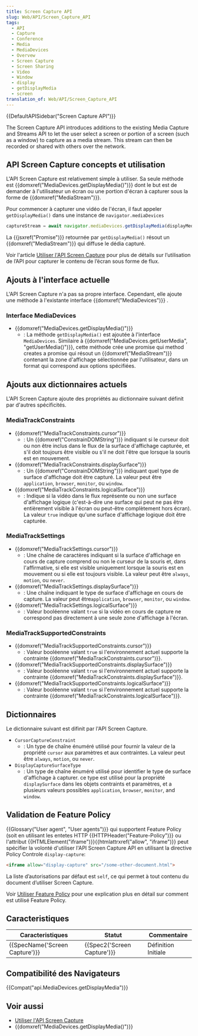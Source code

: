 ```yaml
---
title: Screen Capture API
slug: Web/API/Screen_Capture_API
tags:
  - API
  - Capture
  - Conference
  - Media
  - MediaDevices
  - Overvew
  - Screen Capture
  - Screen Sharing
  - Video
  - Window
  - display
  - getDisplayMedia
  - screen
translation_of: Web/API/Screen_Capture_API
---
```

{{DefaultAPISidebar("Screen Capture API")}}

The Screen Capture API introduces additions to the existing Media Capture and Streams API to let the user select a screen or portion of a screen (such as a window) to capture as a media stream. This stream can then be recorded or shared with others over the network.

## API Screen Capture concepts et utilisation

L'API Screen Capture est relativement simple à utiliser. Sa seule méthode est {{domxref("MediaDevices.getDisplayMedia()")}} dont le but est de demander à l'utilisateur un écran ou une portion d'écran à capturer sous la forme de {{domxref("MediaStream")}}.

Pour commencer à capturer une vidéo de l'écran, il faut appeler `getDisplayMedia()` dans une instance de `navigator.mediaDevices`

```js
captureStream = await navigator.mediaDevices.getDisplayMedia(displayMediaOptions);
```

La {{jsxref("Promise")}} retournée par `getDisplayMedia()` résout un {{domxref("MediaStream")}} qui diffuse le dédia capturé.

Voir l'article [Utiliser l'API Screen Capture](/fr/docs/Web/API/Screen_Capture_API/Using_Screen_Capture) pour plus de détails sur l’utilisation de l’API pour capturer le contenu de l’écran sous forme de flux.

## Ajouts à l'interface actuelle

L'API Screen Capture n'a pas sa propre interface. Cependant, elle ajoute une méthode à l'existante interface {{domxref("MediaDevices")}} .

### Interface MediaDevices

- {{domxref("MediaDevices.getDisplayMedia()")}}
  - : La méthode `getDisplayMedia()` est ajoutée à l'interface `MediaDevices`. Similaire à {{domxref("MediaDevices.getUserMedia", "getUserMedia()")}}, cette méthode crée une promise qui method creates a promise qui résout un {{domxref("MediaStream")}} contenant la zone d'affichage sélectionnée par l'utilisateur, dans un format qui correspond aux options spécifiées.

## Ajouts aux dictionnaires actuels

L'API Screen Capture ajoute des propriétés au dictionnaire suivant définit par d'autres spécificités.

### MediaTrackConstraints

- {{domxref("MediaTrackConstraints.cursor")}}
  - : Un {{domxref("ConstrainDOMString")}}  indiquant si le curseur doit ou non être inclus dans le flux de la surface d'affichage capturée, et s'il doit toujours être visible ou s'il ne doit l'être que lorsque la souris est en mouvement.
- {{domxref("MediaTrackConstraints.displaySurface")}}
  - : Un {{domxref("ConstrainDOMString")}} indiquant quel type de surface d'affichage doit être capturé. La valeur peut être `application`, `browser`, `monitor`, ou `window`.
- {{domxref("MediaTrackConstraints.logicalSurface")}}
  - : Indique si la vidéo dans le flux représente ou non une surface d'affichage logique (c'est-à-dire une surface qui peut ne pas être entièrement visible à l'écran ou peut-être complètement hors écran). La valeur `true` indique qu'une surface d'affichage logique doit être capturée.

### MediaTrackSettings

- {{domxref("MediaTrackSettings.cursor")}}
  - : Une chaîne de caractères indiquant si la surface d'affichage en cours de capture comprend ou non le curseur de la souris et, dans l'affirmative, si elle est visible uniquement lorsque la souris est en mouvement ou si elle est toujours visible. La valeur peut être `always`, `motion`, ou `never`.
- {{domxref("MediaTrackSettings.displaySurface")}}
  - : Une chaîne indiquant le type de surface d'affichage en cours de capture. La valeur peut être`application`, `browser`, `monitor`, ou `window`.
- {{domxref("MediaTrackSettings.logicalSurface")}}
  - : Valeur booléenne valant `true` si la vidéo en cours de capture ne correspond pas directement à une seule zone d'affichage à l'écran.

### MediaTrackSupportedConstraints

- {{domxref("MediaTrackSupportedConstraints.cursor")}}
  - : Valeur booléenne valant `true` si l'environnement actuel supporte la contrainte {{domxref("MediaTrackConstraints.cursor")}}.
- {{domxref("MediaTrackSupportedConstraints.displaySurface")}}
  - : Valeur booléenne valant `true` si l'environnement actuel supporte la contrainte {{domxref("MediaTrackConstraints.displaySurface")}}.
- {{domxref("MediaTrackSupportedConstraints.logicalSurface")}}
  - : Valeur booléenne valant `true` si l'environnement actuel supporte la contrainte {{domxref("MediaTrackConstraints.logicalSurface")}}.

## Dictionnaires

Le dictionnaire suivant est difinit par l'API Screen Capture.

- `CursorCaptureConstraint`
  - : Un type de chaîne énuméré utilisé pour fournir la valeur de la propriété `cursor` aux paramètres et aux contraintes. La valeur peut être `always`, `motion`, ou `never`.
- `DisplayCaptureSurfaceType`
  - : Un type de chaîne énuméré utilisé pour identifier le type de surface d'affichage à capturer. ce type est utilisé pour la propriété `displaySurface` dans les objets contraints et paramètres, et a plusieurs valeurs possibles `application`, `browser`, `monitor`, and `window`.

## Validation de Feature Policy

{{Glossary("User agent", "User agents")}} qui supportent Feature Policy (soit en utilisant les entetes HTTP {{HTTPHeader("Feature-Policy")}} ou l'attribut {{HTMLElement("iframe")}}{{htmlattrxref("allow", "iframe")}} peut spécifier la volonté d'utiliser l'API Screen Capture API en utilisant la directive Policy Controle `display-capture`:

```html
<iframe allow="display-capture" src="/some-other-document.html">
```

La liste d’autorisations par défaut est `self`, ce qui permet à tout contenu du document d’utiliser Screen Capture.

Voir [Utiliser Feature Policy](/fr/docs/Web/HTTP/Feature_Policy/Using_Feature_Policy) pour une explication plus en détail sur comment est utilisé Feature Policy.

## Caracteristiques

| Caracteristiques                         | Statut                               | Commentaire         |
| ---------------------------------------- | ------------------------------------ | ------------------- |
| {{SpecName('Screen Capture')}} | {{Spec2('Screen Capture')}} | Définition Initiale |

## Compatibilité des Navigateurs

{{Compat("api.MediaDevices.getDisplayMedia")}}

## Voir aussi

- [Utiliser l'API Screen Capture](/fr/docs/Web/API/Screen_Capture_API/Using_Screen_Capture)
- {{domxref("MediaDevices.getDisplayMedia()")}}
